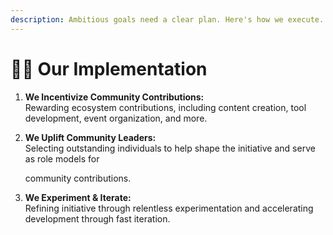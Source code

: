 ```yaml
---
description: Ambitious goals need a clear plan. Here's how we execute.
---
```


# 🏋️‍♂️ Our Implementation

1. **We Incentivize Community Contributions:**\
   Rewarding ecosystem contributions, including content creation, tool development, event organization, and more.
2.  **We Uplift Community Leaders:**\
    Selecting outstanding individuals to help shape the initiative and serve as role models for

    community contributions.
3. **We Experiment & Iterate:**\
   Refining initiative through relentless experimentation and accelerating development through fast iteration.
